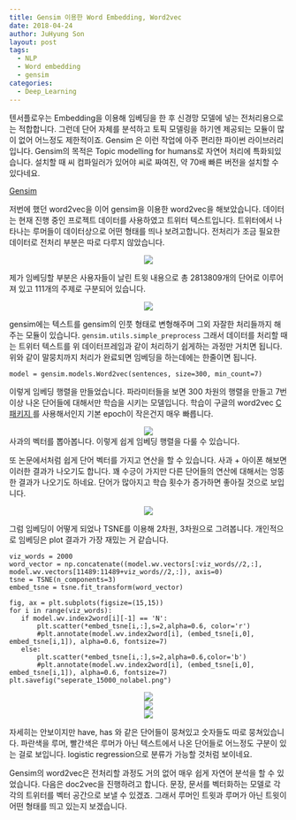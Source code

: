 ```yaml
---
title: Gensim 이용한 Word Embedding, Word2vec
date: 2018-04-24
author: JuHyung Son
layout: post
tags:
  - NLP
  - Word embedding
  - gensim
categories:
  - Deep_Learning
---
```


텐서플로우는 Embedding을 이용해 임베딩을 한 후 신경망 모델에 넣는 전처리용으로는 적합합니다. 그런데 단어 자체를 분석하고 토픽 모델링을 하기엔 제공되는 모듈이 많이 없어 어느정도 제한적이죠. Gensim 은 이런 작업에 아주 편리한 파이썬 라이브러리입니다. Gensim의 목적은 Topic modelling for humans로 자연어 처리에 특화되있습니다. 설치할 때 씨 컴파일러가 있어야 씨로 짜여진, 약 70배 빠른 버전을 설치할 수 있다네요.

<a href="https://radimrehurek.com/gensim/index.html">Gensim </a>

저번에 했던 word2vec을 이어 gensim을 이용한 word2vec을 해보았습니다. 데이터는 현재 진행 중인 프로젝트 데이터를 사용하였고 트위터 텍스트입니다. 트위터에서 나타나는 루머들이 데이터상으로 어떤 형태를 띄나 보려고합니다. 전처리가 조금 필요한 데이터로 전처리 부분은 따로 다루지 않았습니다.

<div align="center"> <img src="/image/gensim/1.png" /> </div>

제가 임베딩할 부분은 사용자들이 날린 트윗 내용으로 총 2813809개의 단어로 이루어져 있고 111개의 주제로 구분되어 있습니다.

<div align="center"> <img src="/image/gensim/5.png" /> </div>

gensim에는 텍스트를 gensim의 인풋 형태로 변형해주며 그외 자잘한 처리들까지 해주는 모듈이 있습니다. `gensim.utils.simple_preprocess` 그래서 데이터를 처리할 때는 트위터 텍스트를 위 데이터프레임과 같이 처리하기 쉽게하는 과정만 거치면 됩니다.
위와 같이 말뭉치까지 처리가 완료되면 임베딩을 하는데에는 한줄이면 됩니다.

`model = gensim.models.Word2vec(sentences, size=300, min_count=7)`

이렇게 임베딩 행렬을 만들었습니다. 파라미터들을 보면 300 차원의 행렬을 만들고 7번 이상 나온 단어들에 대해서만 학습을 시키는 모델입니다.
학습이 구글의 word2vec <a href="https://code.google.com/archive/p/word2vec/">C 패키지 </a> 를 사용해서인지 기본 epoch이 작은건지 매우 빠릅니다.

 <div align="center"> <img src="/image/gensim/2.png" /> </div>
사과의 벡터를 뽑아봅니다. 이렇게 쉽게 임베딩 행렬을 다룰 수 있습니다.

또 논문에서처럼 쉽게 단어 벡터를 가지고 연산을 할 수 있습니다. 사과 + 아이폰 해보면 이러한 결과가 나오기도 합니다. 꽤 수긍이 가지만 다른 단어들의 연산에 대해서는 엉뚱한 결과가 나오기도 하네요. 단어가 많아지고 학습 횟수가 증가하면 좋아질 것으로 보입니다.

<div align="center"> <img src="/image/gensim/3.png" /> </div>

 그럼 임베딩이 어떻게 되었나 TSNE를 이용해 2차원, 3차원으로 그려봅니다. 개인적으로 임베딩은 plot 결과가 가장 재밌는 거 같습니다.

 ```
 viz_words = 2000
 word_vector = np.concatenate((model.wv.vectors[:viz_words//2,:], model.wv.vectors[11489:11489+viz_words//2,:]), axis=0)
 tsne = TSNE(n_components=3)
 embed_tsne = tsne.fit_transform(word_vector)

fig, ax = plt.subplots(figsize=(15,15))
for i in range(viz_words):
    if model.wv.index2word[i][-1] == 'N':
        plt.scatter(*embed_tsne[i,:],s=2,alpha=0.6, color='r')
        #plt.annotate(model.wv.index2word[i], (embed_tsne[i,0], embed_tsne[i,1]), alpha=0.6, fontsize=7)
    else:
        plt.scatter(*embed_tsne[i,:],s=2,alpha=0.6,color='b')
        #plt.annotate(model.wv.index2word[i], (embed_tsne[i,0], embed_tsne[i,1]), alpha=0.6, fontsize=7)
plt.savefig("seperate_15000_nolabel.png")
 ```

<div align="center"> <img src="/image/gensim/6.png" /> </div>
<div align="center"> <img src="/image/gensim/7.png" /> </div>
<div align="center"> <img src="/image/gensim/4.png" /> </div>

자세히는 안보이지만 have, has 와 같은 단어들이 뭉쳐있고 숫자들도 따로 뭉쳐있습니다. 파란색을 루머, 빨간색은 루머가 아닌 텍스트에서 나온 단어들로 어느정도 구분이 있는 걸로 보입니다. logistic regression으로 분류가 가능할 것처럼 보이네요.

Gensim의 word2vec은 전처리할 과정도 거의 없어 매우 쉽게 자연어 분석을 할 수 있었습니다. 다음은 doc2vec을 진행하려고 합니다. 문장, 문서를 벡터화하는 모델로 각각의 트위터를 벡터 공간으로 보낼 수 있겠죠. 그래서 루머인 트윗과 루머가 아닌 트윗이 어떤 형태를 띄고 있는지 보겠습니다.
